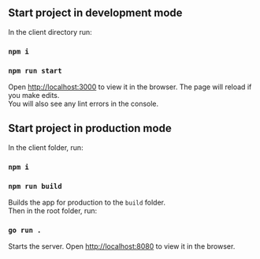 ## Start project in development mode

In the client directory run:

### `npm i`
### `npm run start`

Open [http://localhost:3000](http://localhost:3000) to view it in the browser.
The page will reload if you make edits.\
You will also see any lint errors in the console.

## Start project in production mode

In the client folder, run:

### `npm i`
### `npm run build`

Builds the app for production to the `build` folder.\
Then in the root folder, run:

### `go run .`

Starts the server.
Open [http://localhost:8080](http://localhost:8080) to view it in the browser.
